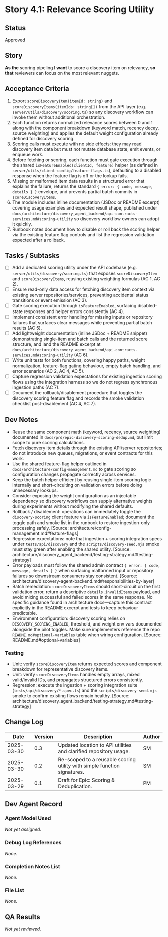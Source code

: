# Story 4.1: Relevance Scoring Utility

## Status
Approved

## Story
**As the** scoring pipeling
**I want** to score a discovery item on relevancy,
**so that** reviewers can focus on the most relevant nuggets.

## Acceptance Criteria
1. Export `scoreDiscoveryItem(itemId: string)` and `scoreDiscoveryItems(itemIds: string[])` from the API layer (e.g. `server/utils/discovery/scoring.ts`) so any discovery workflow can invoke them without additional orchestration.
2. Each function returns normalized relevance scores between 0 and 1 along with the component breakdown (keyword match, recency decay, source weighting) and applies the default weight configuration already defined for discovery scoring.
3. Scoring calls must execute with no side effects: they may read discovery item data but must not mutate database state, emit events, or enqueue work.
4. Before fetching or scoring, each function must gate execution through the shared `isFeatureEnabled(clientId, feature)` helper (as defined in `server/utils/client-config/feature-flags.ts`), defaulting to a disabled response when the feature flag is off or the lookup fails.
5. Missing or malformed item data results in a structured error that explains the failure, returns the standard `{ error: { code, message, details } }` envelope, and prevents partial batch commits in `scoreDiscoveryItems`.
6. The module includes inline documentation (JSDoc or README excerpt) covering usage examples and expected result shape, published under `docs/architecture/discovery_agent_backend/api-contracts-services.md#scoring-utility` so discovery workflow owners can adopt it quickly.
7. Runbook notes document how to disable or roll back the scoring helper via the existing feature flag controls and list the regression validation expected after a rollback.

## Tasks / Subtasks
- [ ] Add a dedicated scoring utility under the API codebase (e.g. `server/utils/discovery/scoring.ts`) that exposes `scoreDiscoveryItem` and `scoreDiscoveryItems`, reusing existing weighting formulas (AC 1, AC 2).
- [ ] Ensure read-only data access for fetching discovery item context via existing server repositories/services, preventing accidental status transitions or event emission (AC 3).
- [ ] Gate scoring execution through `isFeatureEnabled`, surfacing disabled-state responses and helper errors consistently (AC 4).
- [ ] Implement consistent error handling for missing inputs or repository failures that surfaces clear messages while preventing partial batch results (AC 5).
- [ ] Add lightweight documentation (inline JSDoc + README snippet) demonstrating single-item and batch calls and the returned score structure, and land the README excerpt at `docs/architecture/discovery_agent_backend/api-contracts-services.md#scoring-utility` (AC 6).
- [ ] Write unit tests for both functions, covering happy paths, weight normalization, feature-flag gating behaviour, empty batch handling, and error scenarios (AC 2, AC 4, AC 5).
- [ ] Capture regression validation expectations for existing ingestion scoring flows using the integration harness so we do not regress synchronous ingestion paths (AC 7).
- [ ] Document the rollback/disablement procedure that toggles the discovery scoring feature flag and records the smoke validation checklist post-disablement (AC 4, AC 7).

## Dev Notes
- Reuse the same component math (keyword, recency, source weighting) documented in `docs/prd/epic-discovery-scoring-dedup.md`, but limit scope to pure scoring calculations.
- Fetch discovery item details through the existing API/server repositories; do not introduce new queues, migrations, or event contracts for this work.
- Use the shared feature-flag helper outlined in `docs/architecture/config-management.md` to gate scoring so configuration changes propagate correctly across services.
- Keep the batch helper efficient by reusing single-item scoring logic internally and short-circuiting on validation errors before doing unnecessary lookups.
- Consider exposing the weight configuration as an injectable dependency so discovery workflows can supply alternative weights during experiments without modifying the shared defaults.
- Rollback / disablement: operations can immediately toggle the `discovery-scoring` client feature via `isFeatureEnabled`; document the toggle path and smoke list in the runbook to restore ingestion-only processing safely. [Source: architecture/config-management.md#feature-flags]
- Regression expectations: note that ingestion + scoring integration specs under `tests/api/discovery` and the `scripts/discovery-seed.mjs` smoke must stay green after enabling the shared utility. [Source: architecture/discovery_agent_backend/testing-strategy.md#testing-strategy]
- Error payloads must follow the shared admin contract `{ error: { code, message, details } }` when surfacing malformed input or repository failures so downstream consumers stay consistent. [Source: architecture/discovery-agent-backend.md#responsibilities-by-layer]
- Batch remediation: `scoreDiscoveryItems` should short-circuit on the first validation error, return a descriptive `details.invalidItems` payload, and avoid mixing successful and failed scores in the same response. No specific guidance found in architecture docs—capture this contract explicitly in the README excerpt and tests to keep behaviour predictable.
- Environment configuration: discovery scoring relies on `DISCOVERY_SCORING_ENABLED`, threshold, and weight env vars documented alongside the pilot toggles. Make sure implementers reference the repo `README.md#optional-variables` table when wiring configuration. [Source: README.md#optional-variables]

### Testing
- Unit: verify `scoreDiscoveryItem` returns expected scores and component breakdown for representative discovery items.
- Unit: verify `scoreDiscoveryItems` handles empty arrays, mixed valid/invalid IDs, and propagates structured errors consistently.
- Regression: execute the ingestion + scoring integration suite (`tests/api/discovery/*.spec.ts`) and the `scripts/discovery-seed.mjs` smoke to confirm existing flows remain healthy. [Source: architecture/discovery_agent_backend/testing-strategy.md#testing-strategy]

## Change Log
| Date | Version | Description | Author |
|------|---------|-------------|--------|
| 2025-03-30 | 0.3 | Updated location to API utilities and clarified repository usage. | SM |
| 2025-03-30 | 0.2 | Re-scoped to a reusable scoring utility with simple function signatures. | SM |
| 2025-03-29 | 0.1 | Draft for Epic: Scoring & Deduplication. | PM |

## Dev Agent Record

### Agent Model Used
_Not yet assigned._

### Debug Log References
_None._

### Completion Notes List
_None._

### File List
_None._

## QA Results
_Not yet reviewed._
